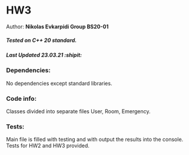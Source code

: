 # HW3

Author: **Nikolas Evkarpidi Group BS20-01**
##### Tested on C++ 20 standard.
##### _Last Updated_ 23.03.21 :shipit:

### Dependencies:
No dependencies except standard libraries.

### Code info:
Classes divided into separate files User, Room, Emergency.

### Tests:
Main file is filled with testing and with output the results into the console.
Tests for HW2 and HW3 provided.
